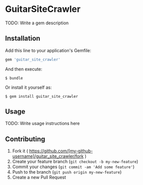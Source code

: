 # GuitarSiteCrawler

TODO: Write a gem description

## Installation

Add this line to your application's Gemfile:

```ruby
gem 'guitar_site_crawler'
```

And then execute:

    $ bundle

Or install it yourself as:

    $ gem install guitar_site_crawler

## Usage

TODO: Write usage instructions here

## Contributing

1. Fork it ( https://github.com/[my-github-username]/guitar_site_crawler/fork )
2. Create your feature branch (`git checkout -b my-new-feature`)
3. Commit your changes (`git commit -am 'Add some feature'`)
4. Push to the branch (`git push origin my-new-feature`)
5. Create a new Pull Request
